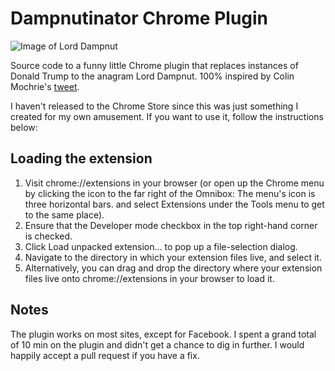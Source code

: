 # Dampnutinator Chrome Plugin

![Image of Lord Dampnut](https://pbs.twimg.com/media/C2wQDGOXcAEYgP5.jpg)

Source code to a funny little Chrome plugin that replaces instances of Donald Trump to the anagram Lord Dampnut.
100% inspired by Colin Mochrie's [tweet](https://twitter.com/colinmochrie/status/822608605434302464?lang=en).

I haven't released to the Chrome Store since this was just something I created for my own amusement. If you want to use it, 
follow the instructions below:

## Loading the extension

1. Visit chrome://extensions in your browser (or open up the Chrome menu by clicking the icon to the far right of the Omnibox:  The menu's icon is three horizontal bars. and select Extensions under the Tools menu to get to the same place).
2. Ensure that the Developer mode checkbox in the top right-hand corner is checked.
3. Click Load unpacked extension… to pop up a file-selection dialog.
4. Navigate to the directory in which your extension files live, and select it.
5. Alternatively, you can drag and drop the directory where your extension files live onto chrome://extensions in your browser to load it.

## Notes
The plugin works on most sites, except for Facebook. I spent a grand total of 10 min on the plugin and didn't get a chance to dig in further. 
I would happily accept a pull request if you have a fix.
